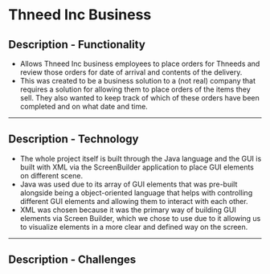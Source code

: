 # Thneed Inc Business

## Description - Functionality
- Allows Thneed Inc business employees to place orders for Thneeds and review those orders for date of arrival and contents of the delivery.
- This was created to be a business solution to a (not real) company that requires a solution for allowing them to place orders of the items they sell. They also wanted to keep track of which of these orders have been completed and on what date and time.

---
## Description - Technology
- The whole project itself is built through the Java language and the GUI is built with XML via the ScreenBuilder application to place GUI elements on different scene.
- Java was used due to its array of GUI elements that was pre-built alongside being a object-oriented language that helps with controlling different GUI elements and allowing them to interact with each other.
- XML was chosen because it was the primary way of building GUI elements via Screen Builder, which we chose to use due to it allowing us to visualize elements in a more clear and defined way on the screen. 

---
## Description - Challenges
